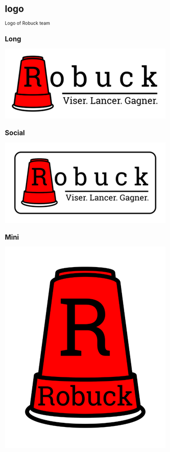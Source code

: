 # logo
Logo of Robuck team


## Long

![logo](png/robuck-long.png)

## Social

![logo](png/robuck-social.png)

## Mini

![logo](png/robuck.png)
